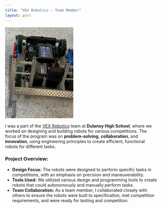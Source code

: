 ```yaml
---
title: "VEX Robotics – Team Member"
layout: post
---
```

<img src="/assets/veximg.jpg" alt="VEX Robotics Competition" height="300px">


I was a part of the [VEX Robotics](https://www.youtube.com/watch?v=_U7Os_xvhhA) team at **Dulaney High School**, where we worked on designing and building robots for various competitions. The focus of the program was on **problem-solving**, **collaboration**, and **innovation**, using engineering principles to create efficient, functional robots for different tasks.




### Project Overview:
- **Design Focus:** The robots were designed to perform specific tasks in competitions, with an emphasis on precision and maneuverability.  
- **Tools Used:** We utilized various design and programming tools to create robots that could autonomously and manually perform tasks.  
- **Team Collaboration:** As a team member, I collaborated closely with others to ensure the robots were built to specification, met competition requirements, and were ready for testing and competition.  
